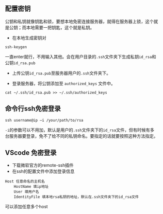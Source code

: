 ## 配置密钥
公钥和私钥就像钥匙和锁，要想本地免密连接服务器，就得在服务器上锁，这个就是公钥；而本地需要一把钥匙，这个就是私钥。
* 在本地生成密钥对
```
ssh-keygen
```
一直enter就行，不用输入其他。会在用户目录的`.ssh`文件夹下生成私钥`id_rsa`和公钥`id_rsa.pub`
* 上传公钥`id_rsa.pub`至服务器用户的`.ssh`文件夹下。

* 登录服务器，将公钥添加至 `authorized_keys` 文件中。

```
cat ~/.ssh/id_rsa.pub >> ~/.ssh/authorized_keys
```

## 命令行ssh免密登录
```
ssh username@ip –i /your/path/to/rsa
```
`-i`的参数可以不用加，默认是用户的`.ssh`文件夹下的`id_rsa`文件，但有时候有多台服务器要登录，免不了给不同的私钥命名。要指定的话就要按照这种方法指定。

## VScode 免密登录
* 下载微软官方的remote-ssh插件
* 在ssh的配置文件中添加登录信息

```
Host 任意命名的主机名
    HostName 填ip地址
    User 填用户名
    IdentityFile 填本地rsa私钥的地址，默认在.ssh文件夹下的id_rsa文件
```
可以添加任意多个host
